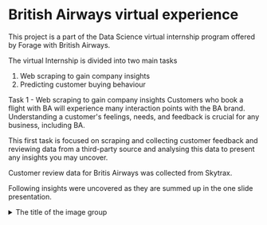 # British Airways virtual experience 
 
This project is a part of the Data Science virtual internship program offered by Forage with British Airways.


The virtual Internship is divided into two main tasks
1. Web scraping to gain company insights
2. Predicting customer buying behaviour

Task 1 - Web scraping to gain company insights
Customers who book a flight with BA will experience many interaction points with the BA brand. Understanding a customer's feelings, needs, and feedback is crucial for any business, including BA.

This first task is focused on scraping and collecting customer feedback and reviewing data from a third-party source and analysing this data to present any insights you may uncover.

Customer review data for Britis Airways was collected from Skytrax.

Following insights were uncovered as they are summed up in the one slide presentation.
<details>
  <summary>The title of the image group</summary><details>
  <img src="https://github.com/shubhamgogri/British-Airways-virtual-experience-/blob/main/Task1/all%20graphs/all%20-rat.png" name="image-name">
</details>
Task 2 - Predicting customer buying behaviour
Customers are more empowered than ever because they have access to a wealth of information at their fingertips. This is one of the reasons the buying cycle is very different to what it used to be. Today, if you’re hoping that a customer purchases your flights or holidays as they come into the airport, you’ve already lost! Being reactive in this situation is not ideal; airlines must be proactive in order to acquire customers before they embark on their holiday.

This task involves building a high quality predictive to predict the successful bookings using customer bookings data.


<details>
  <summary>The title of the image group</summary><details>
  <img src="https://github.com/shubhamgogri/British-Airways-virtual-experience-/blob/main/Task1/all%20graphs/all%20-rat.png" name="image-name">
</details>
